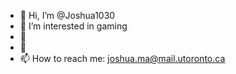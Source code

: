 - 👋 Hi, I’m @Joshua1030
- 👀 I’m interested in gaming 
- 🌱 
- 💞️
- 📫 How to reach me: joshua.ma@mail.utoronto.ca

<!---
Joshua1030/Joshua1030 is a ✨ special ✨ repository because its `README.md` (this file) appears on your GitHub profile.
You can click the Preview link to take a look at your changes.
--->
